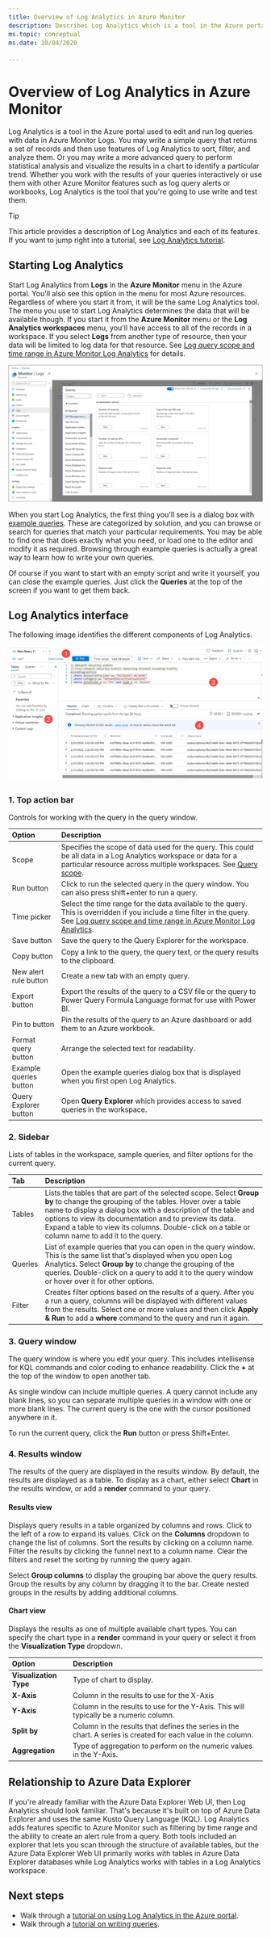 ```yaml
---
title: Overview of Log Analytics in Azure Monitor
description: Describes Log Analytics which is a tool in the Azure portal used to edit and run log queries for analyzing data in Azure Monitor Logs.
ms.topic: conceptual
ms.date: 10/04/2020

---
```


# Overview of Log Analytics in Azure Monitor
Log Analytics is a tool in the Azure portal used to edit and run log queries with data in Azure Monitor Logs. You may write a simple query that returns a set of records and then use features of Log Analytics to sort, filter, and analyze them. Or you may write a more advanced query to perform statistical analysis and visualize the results in a chart to identify a particular trend. Whether you work with the results of your queries interactively or use them with other Azure Monitor features such as log query alerts or workbooks, Log Analytics is the tool that you're going to use write and test them. 


> [!TIP]
> This article provides a description of Log Analytics and each of its features. If you want to jump right into a tutorial, see [Log Analytics tutorial](./log-analytics-tutorial.md).



## Starting Log Analytics
Start Log Analytics from **Logs** in the **Azure Monitor** menu in the Azure portal. You'll also see this option in the menu for most Azure resources. Regardless of where you start it from, it will be the same Log Analytics tool. The menu you use to start Log Analytics determines the data that will be available though. If you start it from the **Azure Monitor** menu or the **Log Analytics workspaces** menu, you'll have access to all of the records in a workspace. If you select **Logs** from another type of resource, then your data will be limited to log data for that resource. See [Log query scope and time range in Azure Monitor Log Analytics](./scope.md) for details.

[![Start Log Analytics](media/log-analytics-overview/start-log-analytics.png)](media/log-analytics-overview/start-log-analytics.png#lightbox)

When you start Log Analytics, the first thing you'll see is a dialog box with [example queries](../logs/queries.md). These are categorized by solution, and you can browse or search for queries that match your particular requirements. You may be able to find one that does exactly what you need, or load one to the editor and modify it as required. Browsing through example queries is actually a great way to learn how to write your own queries. 

Of course if you want to start with an empty script and write it yourself, you can close the example queries. Just click the **Queries** at the top of the screen if you want to get them back.

## Log Analytics interface
The following image identifies the different components of Log Analytics.

[![Log Analytics](media/log-analytics-overview/log-analytics.png)](media/log-analytics-overview/log-analytics.png#lightbox)

### 1. Top action bar
Controls for working with the query in the query window.

| Option | Description |
|:---|:---|
| Scope | Specifies the scope of data used for the query. This could be all data in a Log Analytics workspace or data for a particular resource across multiple workspaces. See [Query scope](./scope.md). |
| Run button | Click to run the selected query in the query window. You can also press shift+enter to run a query. |
| Time picker | Select the time range for the data available to the query. This is overridden if you include a time filter in the query. See [Log query scope and time range in Azure Monitor Log Analytics](./scope.md). |
| Save button | Save the query to the Query Explorer for the workspace. |
 Copy button | Copy a link to the query, the query text, or the query results to the clipboard. |
| New alert rule button | Create a new tab with an empty query. |
| Export button | Export the results of the query to a CSV file or the query to Power Query Formula Language format for use with Power BI. |
| Pin to button | Pin the results of the query to an Azure dashboard or add them to an Azure workbook. |
| Format query button | Arrange the selected text for readability. |
| Example queries button | Open the example queries dialog box that is displayed when you first open Log Analytics. |
| Query Explorer button | Open **Query Explorer** which provides access to saved queries in the workspace. |


### 2. Sidebar
Lists of tables in the workspace, sample queries, and filter options for the current query.

| Tab | Description |
|:---|:---|
| Tables | Lists the tables that are part of the selected scope. Select **Group by** to change the grouping of the tables. Hover over a table name to display a dialog box with a description of the table and options to view its documentation and to preview its data. Expand a table to view its columns. Double-click on a table or column name to add it to the query. |
| Queries | List of example queries that you can open in the query window. This is the same list that's displayed when you open Log Analytics. Select **Group by** to change the grouping of the queries. Double-click on a query to add it to the query window or hover over it for other options. |
| Filter | Creates filter options based on the results of a query. After you a run a query, columns will be displayed with different values from the results. Select one or more values and then click **Apply & Run** to add a **where** command to the query and run it again. |

### 3. Query window
The query window is where you edit your query. This includes intellisense for KQL commands and color coding to enhance readability. Click the **+** at the top of the window to open another tab.

As single window can include multiple queries. A query cannot include any blank lines, so you can separate multiple queries in a window with one or more blank lines. The current query is the one with the cursor positioned anywhere in it.

To run the current query, click the **Run** button or press Shift+Enter.

### 4. Results window
The results of the query are displayed in the results window. By default, the results are displayed as a table. To display as a chart, either select **Chart** in the results window, or add a **render** command to your query.

#### Results view
Displays query results in a table organized by columns and rows. Click to the left of a row to expand its values. Click on the **Columns** dropdown to change the list of columns. Sort the results by clicking on a column name. Filter the results by clicking the funnel next to a column name. Clear the filters and reset the sorting by running the query again.

Select **Group columns** to display the grouping bar above the query results. Group the results by any column by dragging it to the bar. Create nested groups in the results by adding additional columns. 

#### Chart view
Displays the results as one of multiple available chart types. You can specify the chart type in a **render** command in your query or select it from the **Visualization Type** dropdown.

| Option | Description |
|:---|:---|
| **Visualization Type** | Type of chart to display. |
| **X-Axis** | Column in the results to use for the X-Axis 
| **Y-Axis** | Column in the results to use for the Y-Axis. This will typically be a numeric column. |
| **Split by** | Column in the results that defines the series in the chart. A series is created for each value in the column. |
| **Aggregation** | Type of aggregation to perform on the numeric values in the Y-Axis. |

## Relationship to Azure Data Explorer
If you're already familiar with the Azure Data Explorer Web UI, then Log Analytics should look familiar. That's because it's built on top of Azure Data Explorer and uses the same Kusto Query Language (KQL). Log Analytics adds features specific to Azure Monitor such as filtering by time range and the ability to create an alert rule from a query. Both tools included an explorer that lets you scan through the structure of available tables, but the Azure Data Explorer Web UI primarily works with tables in Azure Data Explorer databases while Log Analytics works with tables in a Log Analytics workspace. 

## Next steps
- Walk through a [tutorial on using Log Analytics in the Azure portal](./log-analytics-tutorial.md).
- Walk through a [tutorial on writing queries](./get-started-queries.md).
